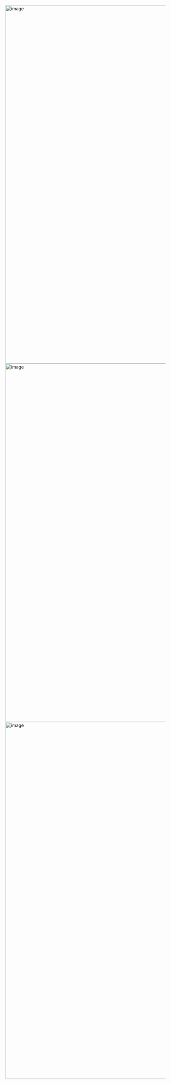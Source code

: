 <img width="2000" height="1125" alt="image" src="https://github.com/user-attachments/assets/a82db9e3-48c3-428f-b677-3c32fab8d1fd" />
<img width="1992" height="1125" alt="image" src="https://github.com/user-attachments/assets/d956e972-3664-4102-9c93-6c245f867fb2" />
<img width="2000" height="1121" alt="image" src="https://github.com/user-attachments/assets/e602a9f4-be65-49f2-adc6-d31a93a85b9e" />
